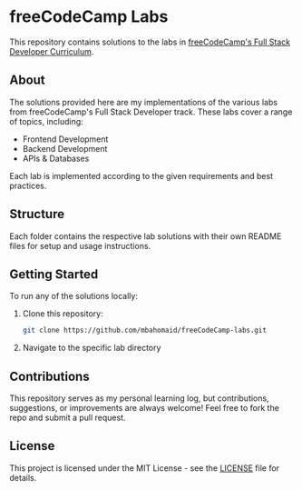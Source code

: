 # freeCodeCamp Labs

This repository contains solutions to the labs in [freeCodeCamp's Full Stack Developer Curriculum](https://www.freecodecamp.org/learn/full-stack-developer).

## About

The solutions provided here are my implementations of the various labs from freeCodeCamp's Full Stack Developer track. These labs cover a range of topics, including:

- Frontend Development
- Backend Development
- APIs & Databases


Each lab is implemented according to the given requirements and best practices.

## Structure

Each folder contains the respective lab solutions with their own README files for setup and usage instructions.

## Getting Started

To run any of the solutions locally:

1. Clone this repository:
   ```bash
   git clone https://github.com/mbahomaid/freeCodeCamp-labs.git
   ```
2. Navigate to the specific lab directory

## Contributions

This repository serves as my personal learning log, but contributions, suggestions, or improvements are always welcome! Feel free to fork the repo and submit a pull request.

## License

This project is licensed under the MIT License - see the [LICENSE](LICENSE) file for details.


